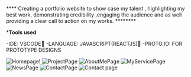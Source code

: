 ****   Creating a portfolio website to show case my talent , highlighting my best work, demonstrating credibility ,engaging the audience and as well providing a clear call to action on my works. ********

***Tools used**

-IDE: VSCODE
-LANGUAGE: JAVASCRIPT(REACTJS)
-PROTO.IO: FOR PROTOTYPE DESIGNS


![Homepage!](https://user-images.githubusercontent.com/46854325/229145265-8c836e89-a737-47d2-bb6a-05254320183d.jpg)
![ProjectPage](https://user-images.githubusercontent.com/46854325/229145407-677493ed-7c3e-44c9-909c-c8ca44eb9562.jpg)
![AboutMePage](https://user-images.githubusercontent.com/46854325/229145305-4ed3116f-0075-4807-93d0-4abe06067df1.jpg)
![MyServicePage](https://user-images.githubusercontent.com/46854325/229145353-3ff4838a-35c6-428a-b18c-a665c8ebd957.jpg)
![NewsPage](https://user-images.githubusercontent.com/46854325/229145367-2b8cd5bf-0a85-4301-9d12-e85c343b83b2.jpg)
![ContactPage](https://user-images.githubusercontent.com/46854325/229145475-d1e1b362-0a91-47df-aa16-ceb154fbb0c8.jpg)
![Contact page](https://user-images.githubusercontent.com/46854325/229145588-e46e675f-ac4d-4631-83b2-1a2e8ee717a1.jpg)
